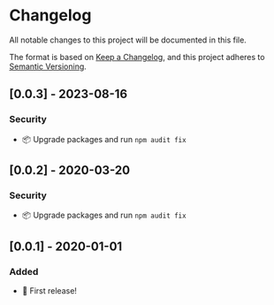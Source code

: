 # Changelog

All notable changes to this project will be documented in this file.

The format is based on [Keep a Changelog](https://keepachangelog.com/en/1.0.0/),
and this project adheres to [Semantic Versioning](https://semver.org/spec/v2.0.0.html).

## [0.0.3] - 2023-08-16

### Security

- :package: Upgrade packages and run `npm audit fix`

## [0.0.2] - 2020-03-20

### Security

- :package: Upgrade packages and run `npm audit fix`

## [0.0.1] - 2020-01-01

### Added

- :tada: First release!

